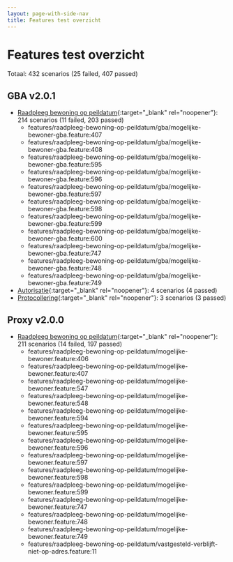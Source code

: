 ```yaml
---
layout: page-with-side-nav
title: Features test overzicht
---
```

# Features test overzicht

Totaal: 432 scenarios (25 failed, 407 passed)

## GBA v2.0.1

- [Raadpleeg bewoning op peildatum](./test-report-raadpleeg-bewoning-op-peildatum-gba.html){:target="_blank" rel="noopener"}: 214 scenarios (11 failed, 203 passed)
    - features/raadpleeg-bewoning-op-peildatum/gba/mogelijke-bewoner-gba.feature:407
    - features/raadpleeg-bewoning-op-peildatum/gba/mogelijke-bewoner-gba.feature:408
    - features/raadpleeg-bewoning-op-peildatum/gba/mogelijke-bewoner-gba.feature:595
    - features/raadpleeg-bewoning-op-peildatum/gba/mogelijke-bewoner-gba.feature:596
    - features/raadpleeg-bewoning-op-peildatum/gba/mogelijke-bewoner-gba.feature:597
    - features/raadpleeg-bewoning-op-peildatum/gba/mogelijke-bewoner-gba.feature:598
    - features/raadpleeg-bewoning-op-peildatum/gba/mogelijke-bewoner-gba.feature:599
    - features/raadpleeg-bewoning-op-peildatum/gba/mogelijke-bewoner-gba.feature:600
    - features/raadpleeg-bewoning-op-peildatum/gba/mogelijke-bewoner-gba.feature:747
    - features/raadpleeg-bewoning-op-peildatum/gba/mogelijke-bewoner-gba.feature:748
    - features/raadpleeg-bewoning-op-peildatum/gba/mogelijke-bewoner-gba.feature:749
- [Autorisatie](./test-report-autorisatie-gba.html){:target="_blank" rel="noopener"}: 4 scenarios (4 passed)
- [Protocollering](./test-report-protocollering-gba.html){:target="_blank" rel="noopener"}: 3 scenarios (3 passed)


## Proxy v2.0.0

- [Raadpleeg bewoning op peildatum](./test-report-raadpleeg-bewoning-op-peildatum.html){:target="_blank" rel="noopener"}: 211 scenarios (14 failed, 197 passed)
    - features/raadpleeg-bewoning-op-peildatum/mogelijke-bewoner.feature:406
    - features/raadpleeg-bewoning-op-peildatum/mogelijke-bewoner.feature:407
    - features/raadpleeg-bewoning-op-peildatum/mogelijke-bewoner.feature:547
    - features/raadpleeg-bewoning-op-peildatum/mogelijke-bewoner.feature:548
    - features/raadpleeg-bewoning-op-peildatum/mogelijke-bewoner.feature:594
    - features/raadpleeg-bewoning-op-peildatum/mogelijke-bewoner.feature:595
    - features/raadpleeg-bewoning-op-peildatum/mogelijke-bewoner.feature:596
    - features/raadpleeg-bewoning-op-peildatum/mogelijke-bewoner.feature:597
    - features/raadpleeg-bewoning-op-peildatum/mogelijke-bewoner.feature:598
    - features/raadpleeg-bewoning-op-peildatum/mogelijke-bewoner.feature:599
    - features/raadpleeg-bewoning-op-peildatum/mogelijke-bewoner.feature:747
    - features/raadpleeg-bewoning-op-peildatum/mogelijke-bewoner.feature:748
    - features/raadpleeg-bewoning-op-peildatum/mogelijke-bewoner.feature:749
    - features/raadpleeg-bewoning-op-peildatum/vastgesteld-verblijft-niet-op-adres.feature:11
